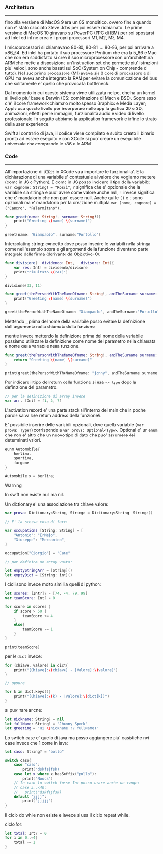 ### Architettura
---
fino alla versione di MacOS 9 era un OS monolitico. ovvero fino a quando non e' stato cacciato Steve Jobs per poi essere richiamato. Le prime versione di MacOS 10 giravano su PowerPC (PPC di IBM) per poi spostarsi ad Intel ed infine creare i propri processori M1, M2, M3, M4.

I microprocessori si chiamavano 80-80, 80-81, ... 80-86, per poi arrivare a x86_64. Ed intel ha portato il suo processore Pentium che era la 5_86 e Mac che non era soddisfatto si crea il suo microprocessore con un'architettura ARM che mette a disposizione un'instruction set che permette piu' istruzioni piu' veloci, sono anche basati sul SoC (System on Chip - comprende di tutto). Nel suo primo processore (M1) aveva sia 8 core di processore e di GPU ma aveva anche integrato la RAM per evitare la comunicazione del bus che solitamente e' quello che provoca la bottleneck.

Dal momento in cui questo sistema viene utilizzata nel pc, che ha un kernel al livello piu' base e Darwin (OS: combinazione di Mach e BSD). Sopra esso c'e' il core framework chiamato molto spesso Graphics e Media Layer; Apple usa questo livello per incorporare nelle app la grafica 2D e 3D, animazioni, effetti per le immagini, funzionalità audio e video di livello professionale. In seguito abbiamo la application framework e infine lo strato della user experience.

Swift al contrario di java, il codice viene compilato e subito creato il binario pronto ad essere eseguito e con XCode si puo' creare un eseguibile universale che comprende le x86 e le ARM.
### Code
---
All'importazione di `UIKit` in XCode va a importare le funzionalita'. E la dichiarazione di una variabile e' contestuale al valore che vogliamo mettere (come in JS e Python). E come in JS posso indicare il tipo della variabile: `var cognome: String! = "Rossi"`, `?` significa che e' opzionale che la variabile sia stringa e puo' avere come valore anche null, `!` invece significa che e' mandatorio che non puo' essere null. Anche qui le `()` e `;` sono opzionali ma e' mandatorio per la creazione multipla `var (nome, cognome) = ("Cancro", "Palermitano")`.

```swift
func greet(name: String!, surname: String!){
	print("Greeting \(name) \(surname)")
}

greet(name: "Giampaolo", surname:"Portollo")
```

Interpolating string: concetto dove posso inserire le variabili nella stringa come nell'esempio sopra e gli argomenti della funzione diventano parte integrale della firma (derivante da Objective-C).

```swift
func divisione(_ dividendo: Int, _ divisore: Int){
	var res: Int! = dividendo/divisore
	print("risultato \(res)")
}

divisione(33, 11)

func greet(thePersonWithTheNameOfname: String!, andTheSurname surname: String!){
	print("Greeting \(name) \(surname)")
}

greet(thePersonWithTheNameOfname: "Giampaolo", andTheSurname:"Portollo")
```

Mettendo `_` prima del nome della variabile posso evitare la definizione dell'argomento nella chiamata della funzione

mentre invece mettendo la definizione prima del nome della variabile possiamo utilizzare la definizione come nome del parametro nella chiamata e nome della variabile nella funzione.

```swift
func greet(thePersonWithTheNameOfname: String!, andTheSurname surname: String!) -> String {
	return "Greeting \(name) \(surname)"
}

print(greet(thePersonWithTheNameOfname: "jonny", andTheSurname surname: "Campanaro"))
```

Per indicare il tipo del return della funzione si usa `-> type` dopo la definizione del parametro.

```swift
// per la definizione di array invece
var arr: [Int] = [1, 3, 7]
```

L'activation record e' una parte stack all'interno del main che in poche parole salva la/e return address della funzione/i.

E' possibile inserire delle variabili opzionali, dove quella variabile (`var prova: Type?`) corrisponde a `var prova: Optional<Type>`. Optional e' un `enum` che non e' altro che un nuovo tipo di dato che puo' assumere dei determinati valori.

```swift
eunm Automobile{
	berlina,
	sportiva,
	furgone
}

Automobile x = berlina;
```

>[!Warning]
>In swift non esiste null ma nil.

Un dictionary e' una associazione tra chiave valore:

```swift
var prova: Dictionary<String, String> = Dictionary<String, String>()

// E' la stessa cosa di fare: 

var occupations [String: String] = [
	"Antonio": "ErMejo",
	"Giuseppe": "Meccanico",
]

occupation["Giorgio"] = "Cane"

// per definire un array vuoto:

let emptyStringArr = [String]()
let emptyDict = [String: int]()
```

I cicli sono invece molto simili a quelli di python:

```swift
let scores: [Int?]? = [74, 44. 79, 99]
var teamScore: Int? = 0

for score in scores {
	if score > 50 {
		teamScore += 4
	}
	else{
		teamScore -= 1
	}
}

print(teamScore)
```

per le `dict` invece:

```swift
for (chiave, valore) in dict{
	print("[Chiave]:\(chiave) - [Valore]:\(valore)")
}

// oppure

for k in dict.keys(){
	print("[Chiave]:\(k) - [Valore]:\(dict[k])")
}
```

si puo' fare anche: 

```swift
let nickname: String? = nil
let fullName: String? = "Jhonny Spork"
let greeting = "Hi \(nickname ?? fullName)"
```

Lo switch case e' quello di java ma posso aggiungere piu' casistiche nei case invece che 1 come in java:

```swift
let caso: String? = "bollo"

switch caso{
	case "cass":
		print("dskfsjfsk)
	case let x where x.hasSuffix("pollo"):
		print("Noocs")
	// In caso lo switch fosse Int posso usare anche un range:
	// case 3..<40:
	//	 print("dskfsjfsk)
	default "jjjj":
		print("jjjjj")
}
```

Il ciclo do while non esiste e invece si usa il ciclo repeat while.

ciclo for:

```swift
let total: Int? = 0
for i in 0..<4{
	total += 1
}
```
